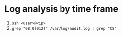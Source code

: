 # Log analysis by time frame

1. `ssh <user>@<ip>`
2. `grep "08:0[012]" /var/log/audit.log | grep "CS"`